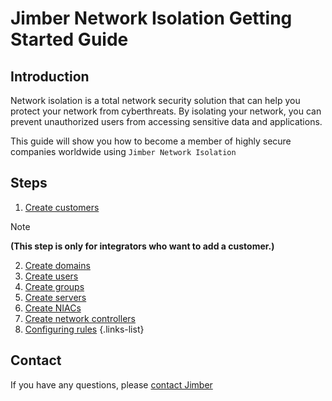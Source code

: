 # Jimber Network Isolation Getting Started Guide

## Introduction

Network isolation is a total network security solution that can help you protect your network from cyberthreats. By isolating your network, you can prevent unauthorized users from accessing sensitive data and applications.

This guide will show you how to become a member of highly secure companies worldwide using `Jimber Network Isolation`


## Steps

1. [Create customers](ni-domains.md)
> [!NOTE]
> **(This step is only for integrators who want to add a customer.)**
2. [Create domains](ni-domains.md)
3. [Create users](ni-users.md)
4. [Create groups](ni-groups.md)
5. [Create servers](ni-servers.md)
6. [Create NIACs](ni-niacs.md)
7. [Create network controllers](ni-admins.md)
8. [Configuring rules](ni-rules.md)
{.links-list}


## Contact

If you have any questions, please [contact Jimber](./contact/index)